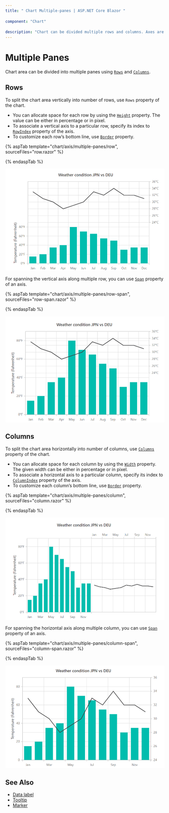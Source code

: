 ```yaml
---
title: " Chart Multiple-panes | ASP.NET Core Blazor "

component: "Chart"

description: "Chart can be divided multiple rows and columns. Axes are rendering based on row index or column index in pane."
---
```


# Multiple Panes

Chart area can be divided into multiple panes using [`Rows`](https://help.syncfusion.com/cr/blazor/Syncfusion.Blazor~Syncfusion.Blazor.Charts.EjsChart~Rows.html) and
[`Columns`](https://help.syncfusion.com/cr/blazor/Syncfusion.Blazor~Syncfusion.Blazor.Charts.EjsChart~Columns.html).

## Rows

To split the chart area vertically into number of rows, use `Rows` property of the chart.

* You can allocate space for each row by using the [`Height`](https://help.syncfusion.com/cr/blazor/Syncfusion.Blazor~Syncfusion.Blazor.Charts.ChartRow~Height.html)
property. The value can be either in percentage or in pixel.
* To associate a vertical axis to a particular row, specify its index to
[`RowIndex`](https://help.syncfusion.com/cr/blazor/Syncfusion.Blazor~Syncfusion.Blazor.Charts.ChartAxis~RowIndex.html) property of the axis.
* To customize each row’s bottom line, use [`Border`](https://help.syncfusion.com/cr/blazor/Syncfusion.Blazor~Syncfusion.Blazor.Charts.ChartRow~Border.html) property.

{% aspTab template="chart/axis/multiple-panes/row", sourceFiles="row.razor" %}

{% endaspTab %}

![Rows](images/multiple-panes/row.png)

For spanning the vertical axis along multiple row, you can use [`Span`](https://help.syncfusion.com/cr/blazor/Syncfusion.Blazor~Syncfusion.Blazor.Charts.ChartAxis~Span.html) property of an axis.

{% aspTab template="chart/axis/multiple-panes/row-span", sourceFiles="row-span.razor" %}

{% endaspTab %}

![Rows](images/multiple-panes/row-span.png)

## Columns

To split the chart area horizontally into number of columns, use [`Columns`](https://help.syncfusion.com/cr/blazor/Syncfusion.Blazor~Syncfusion.Blazor.Charts.EjsChart~Columns.html) property of the chart.

* You can allocate space for each column by using the [`Width`](https://help.syncfusion.com/cr/blazor/Syncfusion.Blazor~Syncfusion.Blazor.Charts.ChartColumn~Width.html)
property. The given width can be either in percentage or in pixel.
* To associate a horizontal axis to a particular column, specify its index to
[`ColumnIndex`](https://help.syncfusion.com/cr/blazor/Syncfusion.Blazor~Syncfusion.Blazor.Charts.ChartAxis~ColumnIndex.html) property of the axis.
* To customize each column’s bottom line, use [`Border`](https://help.syncfusion.com/cr/blazor/Syncfusion.Blazor~Syncfusion.Blazor.Charts.ChartColumn~Border.html) property.

{% aspTab template="chart/axis/multiple-panes/column", sourceFiles="column.razor" %}

{% endaspTab %}

![Columns](images/multiple-panes/Column.png)

For spanning the horizontal axis along multiple column, you can use [`Span`](https://help.syncfusion.com/cr/blazor/Syncfusion.Blazor~Syncfusion.Blazor.Charts.ChartAxis~Span.html) property of an axis.

{% aspTab template="chart/axis/multiple-panes/column-span", sourceFiles="column-span.razor" %}

{% endaspTab %}

![Columns](images/multiple-panes/Column-span.png)

## See Also

* [Data label](./data-labels)
* [Tooltip](./tool-tip)
* [Marker](./data-markers)